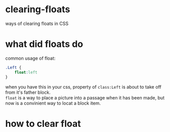 # clearing-floats
ways of clearing floats in CSS


# what did floats do
common usage of float:  
```css
.Left {
	float:left
}
```
when you have this in your css, property of `class:Left` is about to take off from it's father block.  
`float` is a way to place a picture into a passage when it has been made, but now is a convinient way to locat a block item.
# how to clear float
